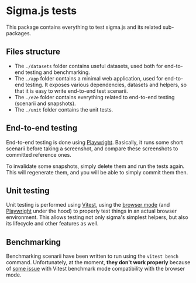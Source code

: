 # Sigma.js tests

This package contains everything to test sigma.js and its related sub-packages.

## Files structure

- The `./datasets` folder contains useful datasets, used both for end-to-end testing and benchmarking.
- The `./app` folder contains a minimal web application, used for end-to-end testing. It exposes various dependencies, datasets and helpers, so that it is easy to write end-to-end test scenarii.
- The `./e2e` folder contains everything related to end-to-end testing (scenarii and snapshots).
- The `./unit` folder contains the unit tests.

## End-to-end testing

End-to-end testing is done using [Playwright](https://playwright.dev/). Basically, it runs some short scenarii before taking a screenshot, and compare these screenshots to committed reference ones.

To invalidate some snapshots, simply delete them and run the tests again. This will regenerate them, and you will be able to simply commit them then.

## Unit testing

Unit testing is performed using [Vitest](https://vitest.dev/), using the [browser mode](https://vitest.dev/guide/browser.html) (and [Playwright](https://playwright.dev/) under the hood) to properly test things in an actual browser environment. This allows testing not only sigma's simplest helpers, but also its lifecycle and other features as well.

## Benchmarking

Benchmarking scenarii have been written to run using the `vitest bench` command. Unfortunately, at the moment, **they don't work properly** because of [some issue](https://github.com/vitest-dev/vitest/issues/5041) with Vitest benchmark mode compatibility with the browser mode.
